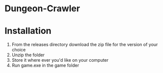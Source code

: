 # Dungeon-Crawler

# Installation
1. From the releases directory download the zip file for the version of your choice
2. Unzip the folder
3. Store it where ever you'd like on your computer
4. Run game.exe in the game folder
